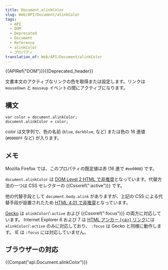 ```yaml
---
title: Document.alinkColor
slug: Web/API/Document/alinkColor
tags:
  - API
  - DOM
  - Deprecated
  - Document
  - Reference
  - alinkColor
  - プロパティ
translation_of: Web/API/Document/alinkColor
---
```

{{APIRef("DOM")}}{{Deprecated_header}}

文書本文のアクティブなリンクの色を取得または設定します。リンクは `mousedown` と `mouseup` イベントの間にアクティブになります。

## 構文

    var color = document.alinkColor;
    document.alinkColor = color;

_color_ は文字列で、色の名前 (`blue`, `darkblue`, など) または色の 16 進値 (`#0000FF` など) が入ります。

## メモ

Mozilla Firefox では、このプロパティの既定値は赤 (16 進で `#ee0000`) です。

`document.alinkColor` は [DOM Level 2 HTML で非推奨](http://www.w3.org/TR/DOM-Level-2-HTML/html.html#ID-26809268)となっています。代替方法の一つは CSS セレクターの {{Cssxref(":active")}} です。

他の代替手段として `document.body.alink` がありますが、上記の CSS による代替手段が設置されたため [HTML 4.01 で非推奨](http://www.w3.org/TR/html401/struct/global.html#adef-text)となっています。

[Gecko](/ja/docs/Mozilla/Gecko) は `alinkColor`/`:active` および {{Cssxref(":focus")}} の両方に対応しています。 Internet Explorer 6 および 7 は [HTML アンカー (\<a>) リンク](/ja/docs/Web/HTML/Element/a)には `alinkColor`/`:active` のみに対応しており、 `:focus` は Gecko と同様に動作します。 IE は `:focus` には対応していません。

## ブラウザーの対応

{{Compat("api.Document.alinkColor")}}

